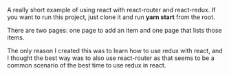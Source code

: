 A really short example of using react with react-router and react-redux. If you want to run this project, just clone it and run **yarn start** from the root.

There are two pages: one page to add an item and one page that lists those items.

The only reason I created this was to learn how to use redux with react, and I thought the best way was to also use react-router as that seems to be a common scenario of the best time to use redux in react.
